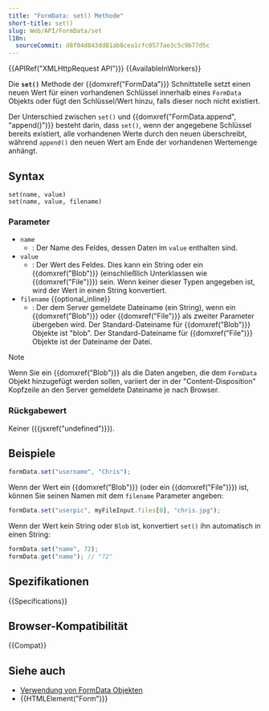 ```yaml
---
title: "FormData: set() Methode"
short-title: set()
slug: Web/API/FormData/set
l10n:
  sourceCommit: d8f04d843dd81ab8cea1cfc0577ae3c5c9b77d5c
---
```


{{APIRef("XMLHttpRequest API")}} {{AvailableInWorkers}}

Die **`set()`** Methode der {{domxref("FormData")}} Schnittstelle setzt einen neuen Wert für einen vorhandenen Schlüssel innerhalb eines `FormData` Objekts oder fügt den Schlüssel/Wert hinzu, falls dieser noch nicht existiert.

Der Unterschied zwischen `set()` und {{domxref("FormData.append", "append()")}} besteht darin, dass `set()`, wenn der angegebene Schlüssel bereits existiert, alle vorhandenen Werte durch den neuen überschreibt, während `append()` den neuen Wert am Ende der vorhandenen Wertemenge anhängt.

## Syntax

```js-nolint
set(name, value)
set(name, value, filename)
```

### Parameter

- `name`
  - : Der Name des Feldes, dessen Daten im `value` enthalten sind.
- `value`
  - : Der Wert des Feldes. Dies kann ein String oder ein {{domxref("Blob")}} (einschließlich Unterklassen wie {{domxref("File")}}) sein. Wenn keiner dieser Typen angegeben ist, wird der Wert in einen String konvertiert.
- `filename` {{optional_inline}}
  - : Der dem Server gemeldete Dateiname (ein String), wenn ein {{domxref("Blob")}} oder {{domxref("File")}} als zweiter Parameter übergeben wird. Der Standard-Dateiname für {{domxref("Blob")}} Objekte ist "blob". Der Standard-Dateiname für {{domxref("File")}} Objekte ist der Dateiname der Datei.

> [!NOTE]
> Wenn Sie ein {{domxref("Blob")}} als die Daten angeben, die dem `FormData` Objekt hinzugefügt werden sollen, variiert der in der "Content-Disposition" Kopfzeile an den Server gemeldete Dateiname je nach Browser.

### Rückgabewert

Keiner ({{jsxref("undefined")}}).

## Beispiele

```js
formData.set("username", "Chris");
```

Wenn der Wert ein {{domxref("Blob")}} (oder ein {{domxref("File")}}) ist, können Sie seinen Namen mit dem `filename` Parameter angeben:

```js
formData.set("userpic", myFileInput.files[0], "chris.jpg");
```

Wenn der Wert kein String oder `Blob` ist, konvertiert `set()` ihn automatisch in einen String:

```js
formData.set("name", 72);
formData.get("name"); // "72"
```

## Spezifikationen

{{Specifications}}

## Browser-Kompatibilität

{{Compat}}

## Siehe auch

- [Verwendung von FormData Objekten](/de/docs/Web/API/XMLHttpRequest_API/Using_FormData_Objects)
- {{HTMLElement("Form")}}
